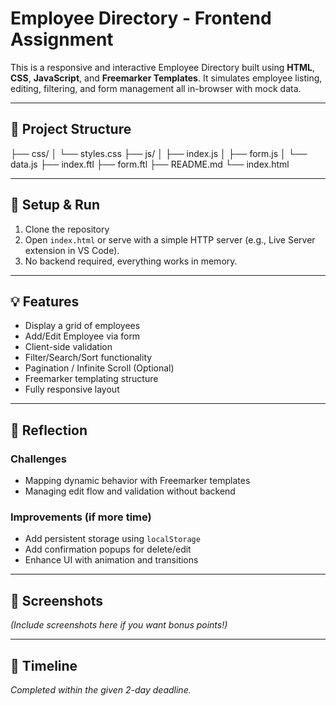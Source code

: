 # Employee Directory - Frontend Assignment

This is a responsive and interactive Employee Directory built using **HTML**, **CSS**, **JavaScript**, and **Freemarker Templates**. It simulates employee listing, editing, filtering, and form management all in-browser with mock data.

---

## 📂 Project Structure

├── css/
│ └── styles.css
├── js/
│ ├── index.js
│ ├── form.js
│ └── data.js
├── index.ftl
├── form.ftl
├── README.md
└── index.html

---

## 🚀 Setup & Run

1. Clone the repository
2. Open `index.html` or serve with a simple HTTP server (e.g., Live Server extension in VS Code).
3. No backend required, everything works in memory.

---

## 💡 Features

- Display a grid of employees
- Add/Edit Employee via form
- Client-side validation
- Filter/Search/Sort functionality
- Pagination / Infinite Scroll (Optional)
- Freemarker templating structure
- Fully responsive layout

---

## 🧠 Reflection

### Challenges

- Mapping dynamic behavior with Freemarker templates
- Managing edit flow and validation without backend

### Improvements (if more time)

- Add persistent storage using `localStorage`
- Add confirmation popups for delete/edit
- Enhance UI with animation and transitions

---

## 📸 Screenshots

_(Include screenshots here if you want bonus points!)_

---

## 📅 Timeline

_Completed within the given 2-day deadline._
